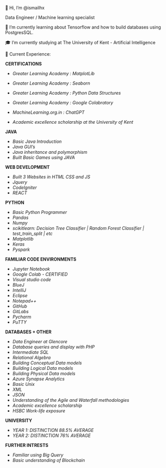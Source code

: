 👋 Hi, I’m @ismailhx

Data Engineer / Machine learning specialist 


🌱 I’m currently learning about Tensorflow and how to build databases using PostgresSQL.

🎓 I’m currently studying at The University of Kent - Artificial Intelligence

📝 Current Experience:

**CERTIFICATIONS**
* *Greater Learning Academy : MatplotLib*
* *Greater Learning Academy : Seaborn*
* *Greater Learning Academy : Python Data Structures*
* *Greater Learning Academy : Google Colabratory*
* *MachineLearning.org.in : ChatGPT*



* *Academic excellence scholarship at the University of Kent* 

**JAVA**
* *Basic Java Introduction*
* *Java GUI’s*
* *Java inheritance and polymorphism*
* *Built Basic Games using JAVA* 


**WEB DEVELOPMENT**
* *Built 3 Websites in HTML CSS and JS* 
* *Jquery*
* *CodeIgniter*
* *REACT*


**PYTHON**
* *Basic Python Programmer* 
* *Pandas*
* *Numpy*
* *scikitlearn:
Decision Tree Classifier |
Random Forest Classifier |
test_train_split |
etc*
* *Matplotlib*
* *Keras*
* *Pyspark*


**FAMILIAR CODE ENVIRONMENTS**
* *Jupyter Notebook*
* *Google Colab - CERTIFIED*
* *Visual studio code*
* *BlueJ*
* *IntelliJ*
* *Eclipse*
* *Notepad++*
* *GitHub*
* *GitLabs*
* *Pycharm*
* *PuTTY*


**DATABASES + OTHER**
* *Data Engineer at Glencore*
* *Database queries and display with PHP*
* *Intermediate SQL*
* *Relational Algebra*
* *Building Conceptual Data models*
* *Building Logical Data models*
* *Building Physical Data models*
* *Azure Synapse Analytics*
* *Basic Unix*
* *XML*
*  *JSON*
*  *Understanding of the Agile and Waterfall methodologies* 
* *Academic excellence scholarship*
* *HSBC Work-life exposure* 


**UNIVERSITY**
* *YEAR 1: DISTINCTION 88.5% AVERAGE*
* *YEAR 2: DISTINCTION 76% AVERAGE*

**FURTHER INTRESTS**
* *Familiar using Big Query*
* *Basic understanding of Blockchain*


<!---
ismailhx/ismailhx is a ✨ special ✨ repository because its `README.md` (this file) appears on your GitHub profile.
You can click the Preview link to take a look at your changes.
--->

